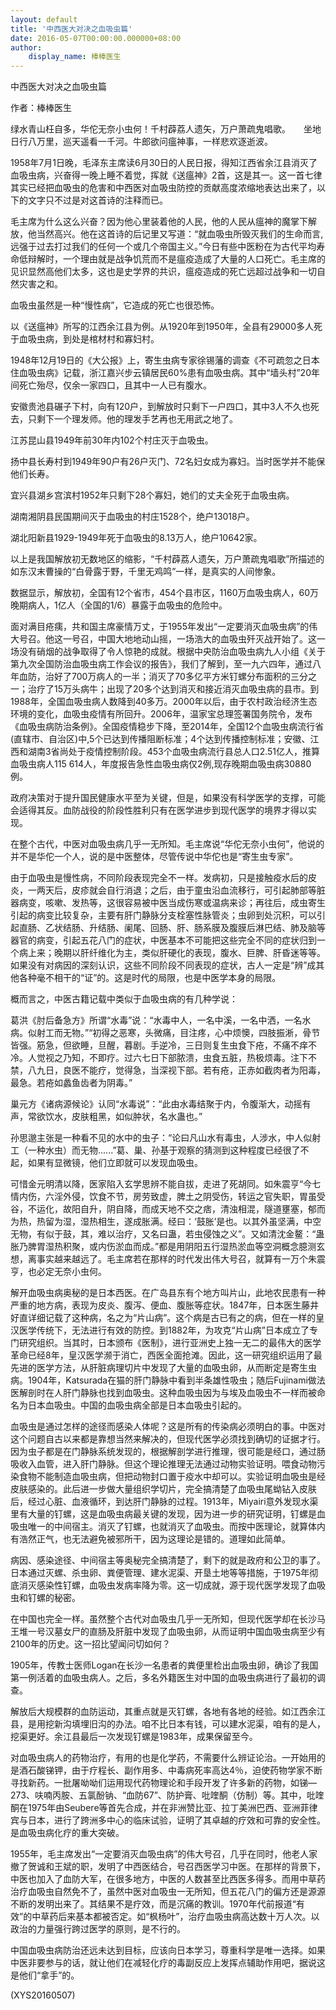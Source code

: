```yaml
---
layout: default
title: '中西医大对决之血吸虫篇'
date: 2016-05-07T00:00:00.000000+08:00
author:
    display_name: 棒棒医生
---
```


中西医大对决之血吸虫篇

作者：棒棒医生

绿水青山枉自多，华佗无奈小虫何！千村薜荔人遗矢，万户萧疏鬼唱歌。　　坐地日行八万里，巡天遥看一千河。牛郎欲问瘟神事，一样悲欢逐逝波。

1958年7月1日晚，毛泽东主席读6月30日的人民日报，得知江西省余江县消灭了血吸虫病，兴奋得一晚上睡不着觉，挥就《送瘟神》2首，这是其一。这一首七律其实已经把血吸虫的危害和中西医对血吸虫防控的贡献高度浓缩地表达出来了，以下的文字只不过是对这首诗的注释而已。

毛主席为什么这么兴奋？因为他心里装着他的人民，他的人民从瘟神的魔掌下解放，他当然高兴。他在这首诗的后记里又写道：“就血吸虫所毁灭我们的生命而言, 远强于过去打过我们的任何一个或几个帝国主义。”今日有些中医粉在为古代平均寿命低辩解时，一个理由就是战争饥荒而不是瘟疫造成了大量的人口死亡。毛主席的见识显然高他们太多，这也是史学界的共识，瘟疫造成的死亡远超过战争和一切自然灾害之和。

血吸虫虽然是一种“慢性病”，它造成的死亡也很恐怖。

以《送瘟神》所写的江西余江县为例。从1920年到1950年，全县有29000多人死于血吸虫病，到处是棺材村和寡妇村。

1948年12月19日的《大公报》上，寄生虫病专家徐锡藩的调查《不可疏忽之日本住血吸虫病》记载，浙江嘉兴步云镇居民60%患有血吸虫病。其中“墙头村”20年间死亡殆尽，仅余一家四口，且其中一人已有腹水。

安徽贵池县碾子下村，向有120户，到解放时只剩下一户四口，其中3人不久也死去，只剩下一个理发师。他的理发手艺再也无用武之地了。

江苏昆山县1949年前30年内102个村庄灭于血吸虫。

扬中县长寿村到1949年90户有26户灭门、72名妇女成为寡妇。当时医学并不能保他们长寿。

宜兴县湖乡宫滨村1952年只剩下28个寡妇，她们的丈夫全死于血吸虫病。

湖南湘阴县民国期间灭于血吸虫的村庄1528个，绝户13018户。

湖北阳新县1929-1949年死于血吸虫的8.13万人，绝户10642家。

以上是我国解放初无数地区的缩影，“千村薜荔人遗矢，万户萧疏鬼唱歌”所描述的如东汉末曹操的“白骨露于野，千里无鸡鸣”一样，是真实的人间惨象。

数据显示，解放初，全国有12个省市，454个县市区，1160万血吸虫病人，60万晚期病人，1亿人（全国的1/6）暴露于血吸虫的危险中。

面对满目疮痍，共和国主席豪情万丈，于1955年发出“一定要消灭血吸虫病”的伟大号召。他这一号召，中国大地地动山摇，一场浩大的血吸虫歼灭战开始了。这一场没有硝烟的战争取得了令人惊艳的成就。根据中央防治血吸虫病九人小组《关于第九次全国防治血吸虫病工作会议的报告》，我们了解到，至一九六四年，通过八年血防，治好了700万病人的一半；消灭了70多亿平方米钉螺分布面积的三分之一；治疗了15万头病牛；出现了20多个达到消灭和接近消灭血吸虫病的县市。到1988年，全国血吸虫病人数降到40多万。2000年以后，由于农村政治经济生态环境的变化，血吸虫疫情有所回升。2006年，温家宝总理签署国务院令，发布《血吸虫病防治条例》。全国疫情稳步下降，至2014年，全国12个血吸虫病流行省(直辖市、自治区)中,5个已达到传播阻断标准；4个达到传播控制标准；安徽、江西和湖南3省尚处于疫情控制阶段。453个血吸虫病流行县总人口2.51亿人，推算血吸虫病人115 614人，年度报告急性血吸虫病仅2例,现存晚期血吸虫病30880例。

政府决策对于提升国民健康水平至为关键，但是，如果没有科学医学的支撑，可能会适得其反。血防战役的阶段性胜利只有在医学进步到现代医学的境界才得以实现。

在整个古代，中医对血吸虫病几乎一无所知。毛主席说“华佗无奈小虫何”，他说的并不是华佗一个人，说的是中医整体，尽管传说中华佗也是“寄生虫专家”。

由于血吸虫是慢性病，不同阶段表现完全不一样。发病初，只是接触疫水后的皮炎，一两天后，皮疹就会自行消退；之后，由于童虫沿血流移行，可引起肺部等脏器病变，咳嗽、发热等，这很容易被中医当成伤寒或温病来诊；再往后，成虫寄生引起的病变比较复杂，主要有肝门静脉分支栓塞性脉管炎；虫卵到处沉积，可以引起直肠、乙状结肠、升结肠、阑尾、回肠、肝、肠系膜及腹膜后淋巴结、肺及脑等器官的病变，引起五花八门的症状，中医基本不可能把这些完全不同的症状归到一个病上来；晚期以肝纤维化为主，类似肝硬化的表现，腹水、巨脾、肝昏迷等等。如果没有对病因的深刻认识，这些不同阶段不同表现的症状，古人一定是“辨”成其他各种毫不相干的“证”的。这是时代的局限，也是中医学本身的局限。

概而言之，中医古籍记载中类似于血吸虫病的有几种学说：

葛洪《肘后备急方》所谓“水毒”说：“水毒中人，一名中溪，一名中洒，一名水病。似射工而无物。”“初得之恶寒，头微痛，目注疼，心中烦懊，四肢振淅，骨节皆强。筋急，但欲睡，旦醒，暮剧。手逆冷，三日则复生虫食下疮，不痛不痒不冷。人觉视之乃知，不即疗。过六七日下部脓溃，虫食五脏，热极烦毒。注下不禁，八九日，良医不能疗，觉得急，当深视下部。若有疮，正赤如截肉者为阳毒，最急。若疮如蠡鱼齿者为阴毒。”

巢元方《诸病源候论》认同“水毒说”：“此由水毒结聚于内，令腹渐大，动摇有声，常欲饮水，皮肤粗黑，如似肿状，名水蛊也。”

孙思邈主张是一种看不见的水中的虫子：“论曰凡山水有毒虫，人涉水，中人似射工（一种水虫）而无物......”葛、巢、孙基于观察的猜测到这种程度已经很了不起，如果有显微镜，他们立即就可以发现血吸虫。

可惜金元明清以降，医家陷入玄学思辨不能自拔，走进了死胡同。如朱震亨“今七情内伤，六淫外侵，饮食不节，房劳致虚，脾土之阴受伤，转运之官失职，胃虽受谷，不运化，故阳自升，阴自降，而成天地不交之痞，清浊相混，隧道壅塞，郁而为热，热留为湿，湿热相生，遂成胀满。经曰：‘鼓胀’是也。以其外虽坚满，中空无物，有似于鼓，其，难以治疗，又名曰蛊，若虫侵蚀之义”。又如清沈金鳌：“蛊胀乃脾胃湿热积聚，或内伤淤血而成。”都是用阴阳五行湿热淤血等空洞概念臆测玄想，离事实越来越远了。毛主席若在那样的时代发出伟大号召，就算有一万个朱震亨，也必定无奈小虫何。

解开血吸虫病奥秘的是日本西医。在广岛县东有个地方叫片山，此地农民患有一种严重的地方病，表现为皮炎、腹泻、便血、腹胀等症状。1847年，日本医生藤井好直详细记载了这种病，名之为“片山病”。这个病是古已有之的病，但在一样的皇汉医学传统下，无法进行有效的防控。到1882年，为攻克“片山病”日本成立了专门研究组织。当其时，日本颁布《医制》，进行亚洲史上独一无二的最伟大的医学革命已经8年，皇汉医学濒于消亡，西医全面抢滩。因此，这一研究组织运用了最先进的医学方法，从肝脏病理切片中发现了大量的血吸虫卵，从而断定是寄生虫病。1904年，Katsurada在猫的肝门静脉中看到半条雄性吸虫；随后Fujinami做法医解剖时在人肝门静脉也找到血吸虫。这种血吸虫因为与埃及血吸虫不一样而被命名为日本血吸虫。中国的血吸虫病全部是日本血吸虫引起的。

血吸虫是通过怎样的途径而感染人体呢？这是所有的传染病必须明白的事。中医对这个问题自古以来都是靠想当然来解决的，但现代医学必须找到确切的证据才行。因为虫子都是在门静脉系统发现的，根据解剖学进行推理，很可能是经口，通过肠吸收入血管，进入肝门静脉。但这个理论推理无法通过动物实验证明。喂食动物污染食物不能制造血吸虫病，但把动物封口置于疫水中却可以。实验证明血吸虫是经皮肤感染的。此后进一步做大量组织学切片，完全搞清楚了血吸虫尾蚴钻入皮肤后，经过心脏、血液循环，到达肝门静脉的过程。1913年，Miyairi意外发现水渠里有大量的钉螺，这是血吸虫病最关键的发现，因为进一步的研究证明，钉螺是血吸虫唯一的中间宿主。消灭了钉螺，也就消灭了血吸虫。而按中医理论，就算体内有浩然正气，也无法避免被邪所干，因为这理论是错的。道理如此简单。

病因、感染途径、中间宿主等奥秘完全搞清楚了，剩下的就是政府和公卫的事了。日本通过灭螺、杀虫卵、粪便管理、建水泥渠、开垦土地等等措施，于1975年彻底消灭感染性钉螺，血吸虫发病率降为零。这一切成就，源于现代医学发现了血吸虫和钉螺的秘密。

在中国也完全一样。虽然整个古代对血吸虫几乎一无所知，但现代医学却在长沙马王堆一号汉墓女尸的直肠及肝脏中发现了血吸虫卵，从而证明中国血吸虫病至少有2100年的历史。这一招比望闻问切如何？

1905年，传教士医师Logan在长沙一名患者的粪便里检出血吸虫卵，确诊了我国第一例活着的血吸虫病人。之后，多名外籍医生对中国的血吸虫病进行了最初的调查。

解放后大规模群的血防运动，其重点就是灭钉螺，各地有各地的经验。如江西余江县，是用挖新沟填埋旧沟的办法。咱不比日本有钱，可以建水泥渠，咱有的是人，挖渠更好。余江县最后一次发现钉螺是1983年，成果保留至今。

对血吸虫病人的药物治疗，有用的也是化学药，不需要什么辨证论治。一开始用的是酒石酸锑钾，由于疗程长、副作用多、中毒病死率高达4％，迫使药物学家不断寻找新药。一批屠呦呦们运用现代药物理论和手段开发了许多新的药物，如锑—273、呋喃丙胺、五氯酚钠、“血防67”、防护膏、吡喹酮（仿制）等。其中，吡喹酮在1975年由Seubere等首先合成，并在非洲赞比亚、拉丁美洲巴西、亚洲菲律宾与日本，进行了跨洲多中心的临床试验，证明了其卓越的疗效和可靠的安全性。是血吸虫病化疗的重大突破。

1955年，毛主席发出“一定要消灭血吸虫病”的伟大号召，几乎在同时，他老人家撤了贺诚和王斌的职，发明了中西医结合，号召西医学习中医。在那样的背景下，中医也加入了血防大军，在很多地方，中医的人数甚至比西医多得多。而用中草药治疗血吸虫自然免不了，虽然中医对血吸虫一无所知，但五花八门的偏方还是源源不断的发明出来了。其结果不是疗效，而是沉痛的教训。1970年代前报道“有效”的中草药后来基本都被否定。如“枫杨叶”，治疗血吸虫病高达数十万人次。以政治的力量强行跨过医学的原则，是不行的。

中国血吸虫病防治还远未达到目标，应该向日本学习，尊重科学是唯一选择。如果中医非要参与的话，就让他们在减轻化疗的毒副反应上发挥点辅助作用吧，据说这是他们“拿手”的。

(XYS20160507)


